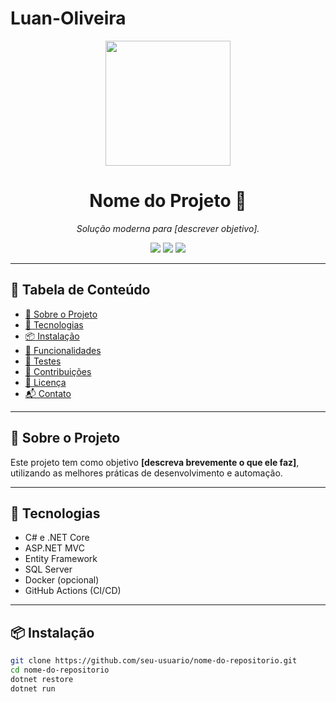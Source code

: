 # Luan-Oliveira

<div align="center">
  <img src="https://media.giphy.com/media/xT9IgG50Fb7Mi0prBC/giphy.gif" width="200px" />
  <h1>Nome do Projeto 🚀</h1>
  <p><i>Solução moderna para [descrever objetivo].</i></p>
  <img src="https://img.shields.io/badge/status-em%20desenvolvimento-yellow.svg" />
  <img src="https://img.shields.io/github/languages/top/seu-usuario/repositorio" />
  <img src="https://img.shields.io/github/license/seu-usuario/repositorio" />
</div>

---

## 🧭 Tabela de Conteúdo

- [📘 Sobre o Projeto](#sobre-o-projeto)
- [🚀 Tecnologias](#tecnologias)
- [📦 Instalação](#instalação)
- [🎯 Funcionalidades](#funcionalidades)
- [🧪 Testes](#testes)
- [🤝 Contribuições](#contribuições)
- [📄 Licença](#licença)
- [📬 Contato](#contato)

---

## 📘 Sobre o Projeto

Este projeto tem como objetivo **[descreva brevemente o que ele faz]**, utilizando as melhores práticas de desenvolvimento e automação.

---

## 🚀 Tecnologias

- C# e .NET Core
- ASP.NET MVC
- Entity Framework
- SQL Server
- Docker (opcional)
- GitHub Actions (CI/CD)

---

## 📦 Instalação

```bash
git clone https://github.com/seu-usuario/nome-do-repositorio.git
cd nome-do-repositorio
dotnet restore
dotnet run
